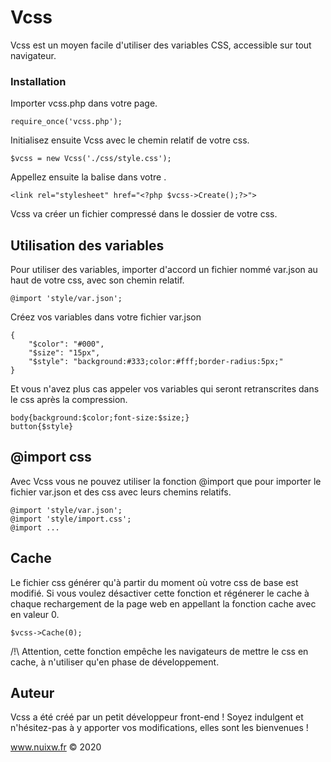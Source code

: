 # Vcss

Vcss est un moyen facile d'utiliser des variables CSS, accessible sur tout navigateur.

### Installation

Importer vcss.php dans votre page.

```
require_once('vcss.php');
```

Initialisez ensuite Vcss avec le chemin relatif de votre css.

```
$vcss = new Vcss('./css/style.css');
```

Appellez ensuite la balise <link> dans votre <head>.

```
<link rel="stylesheet" href="<?php $vcss->Create();?>">
```

Vcss va créer un fichier compressé dans le dossier de votre css.


## Utilisation des variables

Pour utiliser des variables, importer d'accord un fichier nommé var.json au haut de votre css, avec son chemin relatif.

```
@import 'style/var.json';
```

Créez vos variables dans votre fichier var.json

```
{
    "$color": "#000",
    "$size": "15px",
    "$style": "background:#333;color:#fff;border-radius:5px;"
}
```

Et vous n'avez plus cas appeler vos variables qui seront retranscrites dans le css après la compression.

```
body{background:$color;font-size:$size;}
button{$style}
```

## @import css

Avec Vcss vous ne pouvez utiliser la fonction @import que pour importer le fichier var.json et des css avec leurs chemins relatifs.

```
@import 'style/var.json';
@import 'style/import.css';
@import ...
```

## Cache

Le fichier css générer qu'à partir du moment où votre css de base est modifié. Si vous voulez désactiver cette fonction et régénerer le cache à chaque rechargement de la page web en appellant la fonction cache avec en valeur 0.

```
$vcss->Cache(0);
```

/!\ Attention, cette fonction empêche les navigateurs de mettre le css en cache, à n'utiliser qu'en phase de développement.


## Auteur

Vcss a été créé par un petit développeur front-end ! Soyez indulgent et n'hésitez-pas à y apporter vos modifications, elles sont les bienvenues !

www.nuixw.fr
© 2020
